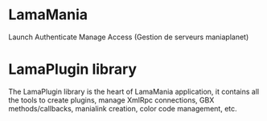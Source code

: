# LamaMania
Launch Authenticate Manage Access (Gestion de serveurs maniaplanet)

# LamaPlugin library
The LamaPlugin library is the heart of LamaMania application, it contains all the tools to create plugins, manage XmlRpc connections, GBX methods/callbacks, manialink creation, color code management, etc.

